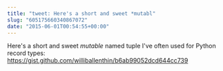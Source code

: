 ```yaml
---
title: "tweet: Here's a short and sweet *mutabl"
slug: "605175660340867072"
date: "2015-06-01T00:54:55+00:00"
---
```

Here's a short and sweet *mutable* named tuple I've often used for Python record types: https://gist.github.com/williballenthin/b6ab99052dcd644cc739
